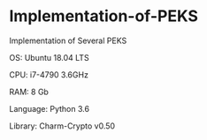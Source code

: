 # Implementation-of-PEKS
Implementation of Several PEKS

OS:   Ubuntu 18.04 LTS

CPU:  i7-4790 3.6GHz

RAM:  8 Gb

Language: Python 3.6

Library:  Charm-Crypto v0.50
